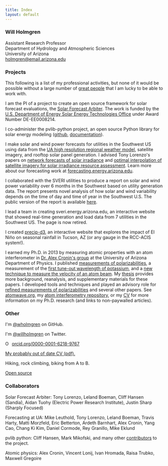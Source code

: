 ```yaml
---
title: Index
layout: default
---
```


<h3>
<a id="welcome" class="anchor" href="#welcome" aria-hidden="true"><span class="octicon octicon-link"></span></a>Will Holmgren</h3>

<p>
Assistant Research Professor<br>
Department of Hydrology and Atmospheric Sciences<br>
University of Arizona<br>
<a href="mailto:holmgren@email.arizona.edu">holmgren@email.arizona.edu</a>
</p>

<h3>
<a id="welcome" class="anchor" href="#welcome" aria-hidden="true"><span class="octicon octicon-link"></span></a>Projects</h3>

<p>
This following is a list of my professional activities, but none of it would be possible without a large number of <a href="#collaborators">great people</a> that I am lucky to be able to work with.
</p>

<p>
I am the PI of a project to create an open source framework for solar forecast evaluations, the <a href="https://solarforecastarbiter.org/">Solar Forecast Arbiter</a>. The work is funded by the <a href="https://www.energy.gov/solar-office">U.S. Department of Energy Solar Energy Technologies Office</a> under Award Number DE-EE0008214. 
</p>

<p>
I co-administer the pvlib-python project, an open source Python library for solar energy modeling  (<a href="https://github.com/pvlib/pvlib-python">github</a>, <a href="https://pvlib-python.readthedocs.io">documentation</a>).
</p>

<p>
I make solar and wind power forecasts for utilities in the Southwest US using data from the <a href="http://www.atmo.arizona.edu/index.php?section=weather&id=wrf">UA high resolution regional weather model</a>, satellite imagery, and rooftop solar panel generation. I advised Tony Lorenzo's papers on <a href="http://dx.doi.org/10.1016/j.solener.2015.10.038">network forecasts of solar irradiance</a> and <a href="https://forecasting.energy.arizona.edu/media/Lorenzo_et_al_2016_Optimal_Interpolation_of_satellite_derived_irradiance_and_ground_data.pdf">optimal interpolation of satellite imagery for solar irradiance resource assessment</a>. Learn more about our forecasting work at <a href="https://forecasting.energy.arizona.edu">forecasting.energy.arizona.edu</a>.
</p>

<p>
I collaborated with the SVERI utilities to produce a report on solar and wind power variability over 6 months in the Southwest based on utility generation data. The report presents novel analysis of how solar and wind variability depends on the time of day and time of year in the Southwest U.S. The public version of the report is available <a href="https://forecasting.energy.arizona.edu/media/papers/ua-sveri-public.pdf">here</a>.
</p>

<p>
I lead a team in creating sveri.energy.arizona.edu, an interactive website that showed real-time generation and load data from 7 utilities in the Southwest US. The page is now retired.
</p>

<p>
I created <a href="http://forecasting.energy.arizona.edu/precip-d3/">precip-d3</a>, an interactive website that explores the impact of El Niño on seasonal rainfall in Tucson, AZ (or any gauge in the RCC-ACIS system!).
</p>

<p>
I earned my Ph.D. in 2013 by measuring atomic properties with an atom interferometer in <a href="http://www.atomwave.org">Dr. Alex Cronin's group</a> at the University of Arizona Department of Physics. I published <a href="http://dx.doi.org/10.1103/PhysRevA.81.053607">measurements of polarizabilities</a>, a measurement of the <a href="http://dx.doi.org/10.1103/PhysRevLett.109.243004">first tune-out wavelength of potassium</a>, and a <a href="http://dx.doi.org/10.1088/1367-2630/13/11/115007">new technique to measure the velocity of an atom beam</a>. My <a href="https://github.com/wholmgren/phd-thesis/blob/master/thesis/dissertation.pdf?raw=true">thesis</a> provides more background, reanalysis, and supplementary materials for these papers. I developed tools and techniques and played an advisory role for <a href="http://journals.aps.org/pra/abstract/10.1103/PhysRevA.92.052513">refined measurements of polarizabilities</a> and several other papers. See <a href="http://www.atomwave.org">atomwave.org</a>, my <a href="https://github.com/wholmgren/atom-interferometry">atom interferometry repository</a>, or my <a href="cv.pdf">CV</a> for more information on my Ph.D. research (and links to non-paywalled articles).
</p>


<h3>
<a id="designer-templates" class="anchor" href="#designer-templates" aria-hidden="true"><span class="octicon octicon-link"></span></a>Other</h3>

<p>
I'm <a href="https://github.com/wholmgren">@wholmgren</a> on GitHub.
</p>

<p>
I'm <a href="https://twitter.com/willholmgren">@willholmgren</a> on Twitter.
</p>

<p>
<div itemscope itemtype="https://schema.org/Person"><a itemprop="sameAs" content="https://orcid.org/0000-0001-6218-9767" href="https://orcid.org/0000-0001-6218-9767" target="orcid.widget" rel="noopener noreferrer" style="vertical-align:top;"><img src="https://orcid.org/sites/default/files/images/orcid_16x16.png" style="width:1em;margin-right:.5em;" alt="ORCID iD icon">orcid.org/0000-0001-6218-9767</a></div>
</p>

<p>
<a href="cv.pdf">My probably out of date CV (pdf).</a>
</p>

<p>
Hiking, rock climbing, biking from A to B.
</p>

<p>
<a href="/open_source.html">Open source</a>
</p>


<h3 id="collaborators">
<a id="designer-templates" class="anchor" href="#designer-templates" aria-hidden="true"><span class="octicon octicon-link"></span></a>Collaborators</h3>

<p>
Solar Forecast Arbiter: Tony Lorenzo, Leland Boeman, Cliff Hansen (Sandia), Aidan Tuohy (Electric Power Research Institute), Justin Sharp (Sharply Focused)
</p>

<p>
Forecasting at UA: Mike Leuthold, Tony Lorenzo, Leland Boeman, Travis Harty, Matti Morzfeld, Eric Betterton, Ardeth Barnhart, Alex Cronin, Yang Cao, Chang Ki Kim, Daniel Cormode, Rey Granillo, Mike Eklund
</p>

<p>
pvlib python: Cliff Hansen, Mark Mikofski, and many other <a href="https://github.com/pvlib/pvlib-python/graphs/contributors">contributors</a> to the project.
</p>

<p>
Atomic physics: Alex Cronin, Vincent Lonij, Ivan Hromada, Raisa Trubko, Maxwell Gregoire
</p>


